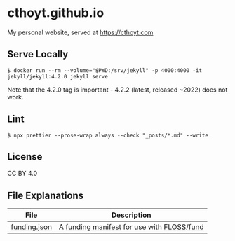 # cthoyt.github.io

My personal website, served at https://cthoyt.com

## Serve Locally

```console
$ docker run --rm --volume="$PWD:/srv/jekyll" -p 4000:4000 -it jekyll/jekyll:4.2.0 jekyll serve
```

Note that the 4.2.0 tag is important - 4.2.2 (latest, released ~2022) does not
work.

## Lint

```console
$ npx prettier --prose-wrap always --check "_posts/*.md" --write
```

## License

CC BY 4.0

## File Explanations

| File                         | Description                                                                                              |
| ---------------------------- | -------------------------------------------------------------------------------------------------------- |
| [funding.json](funding.json) | A [funding manifest](https://floss.fund/funding-manifest/) for use with [FLOSS/fund](https://floss.fund) |
